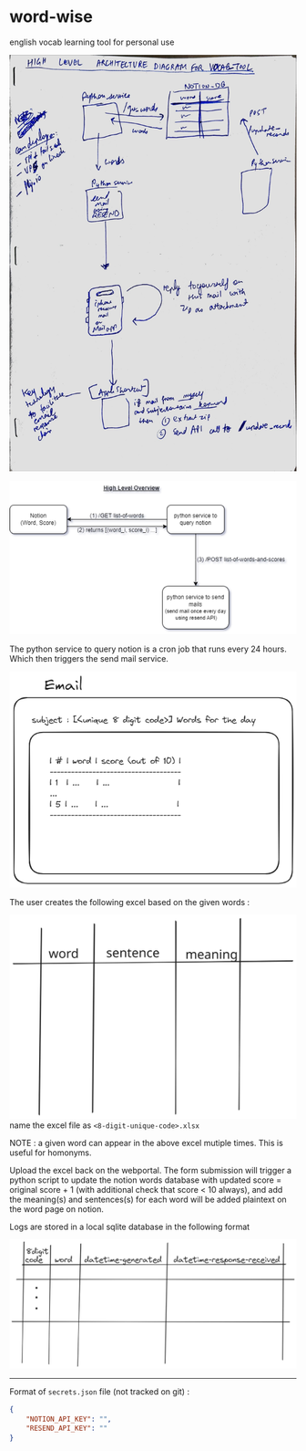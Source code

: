 # word-wise
english vocab learning tool for personal use

![High level architecture diagram](./IMG_0043.jpeg)

![High Level Overiew](./high-level-overview.png)

The python service to query notion is a cron job that runs every 24 hours. Which then triggers the send mail service.

![email](./email.png)

The user creates the following excel based on the given words :

![excel](./excel.svg)
name the excel file as `<8-digit-unique-code>.xlsx`

NOTE : a given word can appear in the above excel mutiple times. This is useful for homonyms.

Upload the excel back on the webportal. The form submission will trigger a python script to update the notion words database with updated score = original score + 1 (with additional check that score < 10 always), and add the meaning(s) and sentences(s) for each word will be added plaintext on the word page on notion.

Logs are stored in a local sqlite database in the following format

![logs](./logs.png)

---

Format of `secrets.json` file (not tracked on git) :

```json
{
	"NOTION_API_KEY": "",
	"RESEND_API_KEY": "" 
}
```
